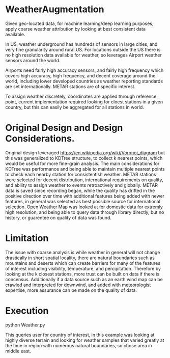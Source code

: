 # WeatherAugmentation

Given geo-located data, for machine learning/deep learning purposes, apply coarse weather attribution by looking at best consistent data available.

In US, weather underground has hundreds of sensors in large cities, and very fine granularity around rural US. For locations outside the US there is no high resolution data available for weather, so leverages Airport weather sensors around the world.

Airports need fairly high accuracy sensors, and fairly high frequency which covers high accuracy, high frequency, and decent coverage around the world, including lower developed countries as weather reporting standards are set internationally. METAR stations are of specific interest.

To assign weather discretely, coordinates are applied through reference point, current implementation required looking for cloest stations in a given country, but this can easily be aggregated for all stations in world. 

# Original Design and Design Considerations.

Original design leveraged https://en.wikipedia.org/wiki/Voronoi_diagram but this was generalized to KDTree structure, to collect k nearest points, which would be useful for more fine-grain analysis. The main considerations for KDTree was performance and being able to maintain multiple nearest points to check each nearby station for consistentish weather. METAR stations were selected for decent distribution, international requirements on quality, and ability to assign weather to events retroactively and globally. METAR data is saved since recording began, while the quality has drifted in the positive direction over time with additional features being added with newer features, in general was selected as best possible source for international selection. Open Weather Map was looked at for domestic data for extremly high resolution, and being able to query data through library directly, but no history, or guarentee on quality of data was found.

# Limitation

The issue with coarse analysis is while weather in general will not change drastically in short spatial locality, there are natural boundaries such as mountains and deserts which can create barriers for many of the features of interest including visibility, temperature, and percipitation. Therefore by looking at the k closest stations, more trust can be built on data if there is concensus. Additionally if a data source such as an earth wind map can be crawled and interpreted for downwind, and added with meteorologist expertise, more assurance can be made on the quality of data.

# Execution

python Weather.py

This queries user for country of interest, in this example was looking at highly diverse terrain and looking for weather samples that varied greatly at the time in region with numerous natural boundaries, so chose area in middle east. 
